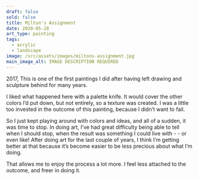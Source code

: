 ```yaml
---
draft: false
sold: false
title: Milton's Assignment
date: 2020-05-28
art_type: painting
tags:
  - acrylic
  - landscape
image: /src/assets/images/miltons-assignment.jpg
main_image_alt: IMAGE DESCRIPTION REQUIRED
---
```

2017, This is one of the first paintings I did after having left drawing and sculpture behind for many years.

I liked what happened here with a palette knife. It would cover the other colors I’d put down, but not entirely, so a texture was created. I was a little too invested in the outcome of this painting, because I didn’t want to fail.

So I just kept playing around with colors and ideas, and all of a sudden, it was time to stop. In doing art, I’ve had great difficulty being able to tell when I should stop, when the result was something I could live with - - or even like! After doing art for the last couple of years, I think I’m getting better at that because it’s become easier to be less precious about what I’m doing.

That allows me to enjoy the process a lot more. I feel less attached to the outcome, and freer in doing it.